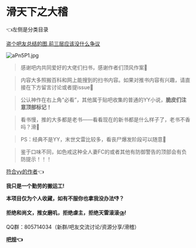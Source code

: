 
# 滑天下之大稽

👈左侧是分类目录

[盗个吧友总结的图,前三层应该没什么争议](https://tieba.baidu.com/p/6840032920)

![aPn5P1.jpg](https://s1.ax1x.com/2020/07/27/aPn5P1.jpg)

> 感谢吧内共同爱好的大佬们扫书，感谢作者们顶风作案🙏

> 内容大多照搬百科和网上能搜到的扫书内容。如果对推书内容有兴趣，请直接在下方留言讨论或者提issue🙏

> 公认神作在右上角“必看”，其他属于贴吧收集的普通的YY小说，**脆皮们注意顶部标记！**

> 看书慢，推的大多都是老书——看看现在的新书都是什么样子了，老书不香吗？滑🐓

> PS：经典不是YY，末世文雷比较多，看丧尸爆发阶段可以随意🤞

> 鉴于口味不同，如色戒这种全人妻FC的或者其他有防御警告的顶部会有负防提示！！！

[符合yy的作者](/YY-Author.md)👈

**我只是一个勤劳的搬运工!**

**本项目仅为个人收藏，如有不服你也拿我没办法👎？**

**拒绝和尚文，推女磨叽，拒绝虐主，拒绝天雷滚滚⛈️!**

QQ群：805714034（新群/吧友交流讨论/资源分享/滑稽）

**[吧规](https://tieba.baidu.com/p/6087710033)👈**
